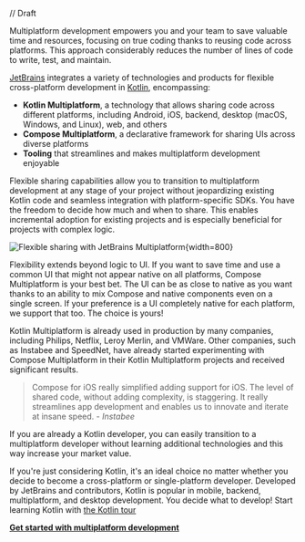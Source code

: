 [//]: # (title: Multiplatform development overview)

// Draft

Multiplatform development empowers you and your team to save valuable time and resources, focusing on true coding thanks to reusing code across platforms.
This approach considerably reduces the number of lines of code to write, test, and maintain.

[JetBrains](https://www.jetbrains.com/) integrates a variety of technologies and products for flexible cross-platform development in [Kotlin](https://kotlinlang.org/), encompassing:

* **Kotlin Multiplatform**, a technology that allows sharing code across different platforms, including Android, iOS, backend, desktop (macOS, Windows, and Linux), web, and others
* **Compose Multiplatform**, a declarative framework for sharing UIs across diverse platforms
* **Tooling** that streamlines and makes multiplatform development enjoyable

Flexible sharing capabilities allow you to transition to multiplatform development at any stage of your project without jeopardizing existing Kotlin code and seamless integration with platform-specific SDKs.
You have the freedom to decide how much and when to share. This enables incremental adoption for existing projects and is especially beneficial for projects with complex logic.

![Flexible sharing with JetBrains Multiplatform](flexible-sharing.png){width=800}

Flexibility extends beyond logic to UI. If you want to save time and use a common UI that might not appear native on all platforms, Compose Multiplatform is your best bet.
The UI can be as close to native as you want thanks to an ability to mix Compose and native components even on a single screen. 
If your preference is a UI completely native for each platform, we support that too. The choice is yours!

Kotlin Multiplatform is already used in production by many companies, including Philips, Netflix, Leroy Merlin, and VMWare. 
Other companies, such as Instabee and SpeedNet, have already started experimenting with Compose Multiplatform in their 
Kotlin Multiplatform projects and received significant results.

> Compose for iOS really simplified adding support for iOS. The level of shared code, without adding complexity, is staggering. 
> It really streamlines app development and enables us to innovate and iterate at insane speed. - _Instabee_

If you are already a Kotlin developer, you can easily transition to a multiplatform developer without learning additional technologies 
and this way increase your market value.

If you're just considering Kotlin, it's an ideal choice no matter whether you decide to become a cross-platform or single-platform developer. 
Developed by JetBrains and contributors, Kotlin is popular in mobile, backend, multiplatform, and desktop development. 
You decide what to develop! Start learning Kotlin with [the Kotlin tour](https://kotlinlang.org/docs/kotlin-tour-welcome.html)

**[Get started with multiplatform development](get-started.md)**
